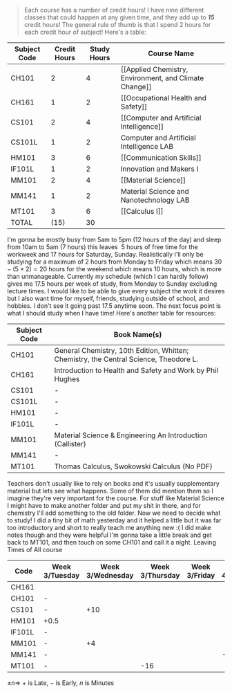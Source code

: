 > Each course has a number of credit hours! I have nine different classes that could happen at any given time, and they add up to ***15*** credit hours!
> The general rule of thumb is that I spend 2 hours for each credit hour of subject! Here's a table:

| Subject Code | Credit Hours | Study Hours | Course Name                                            |
| ------------ | ------------ | ----------- | ------------------------------------------------------ |
| CH101        | 2            | 4           | [[Applied Chemistry, Environment, and Climate Change]] |
| CH161        | 1            | 2           | [[Occupational Health and Safety]]                     |
| CS101        | 2            | 4           | [[Computer and Artificial Intelligence]]               |
| CS101L       | 1            | 2           | Computer and Artificial Intelligence LAB               |
| HM101        | 3            | 6           | [[Communication Skills]]                               |
| IF101L       | 1            | 2           | Innovation and Makers I                                |
| MM101        | 2            | 4           | [[Material Science]]                                   |
| MM141        | 1            | 2           | Material Science and Nanotechnology LAB                |
| MT101        | 3            | 6           | [[Calculus I]]                                        |
| TOTAL        | (15)         | 30          |                                                        |
I'm gonna be mostly busy from 5am to 5pm ($12$ hours of the day) and sleep from 10am to 5am ($7$ hours) this leaves $~5$ hours of free time for the workweek and $17$ hours for Saturday, Sunday.
Realistically I'll only be studying for a maximum of $2$ hours from Monday to Friday which means $30 - (5 \times 2) = 20$ hours for the weekend which means $10$ hours, which is more than unmanageable.
Currently my schedule (which I can hardly follow) gives me $17.5$ hours per week of study, from Monday to Sunday excluding lecture times.
I would like to be able to give every subject the work it desires but I also want time for myself, friends, studying outside of school, and hobbies. I don't see it going past $17.5$ anytime soon.
The next focus point is what I should study when I have time! Here's another table for resources:

| Subject Code | Book Name(s)                                                                          |
| ------------ | ------------------------------------------------------------------------------------- |
| CH101        | General Chemistry, 10th Edition, Whitten; Chemistry, the Central Science, Theodore L. |
| CH161        | Introduction to Health and Safety and Work by Phil Hughes                             |
| CS101        | -                                                                                     |
| CS101L       | -                                                                                     |
| HM101        | -                                                                                     |
| IF101L       | -                                                                                     |
| MM101        | Material Science & Engineering An Introduction (Callister)                            |
| MM141        | -                                                                                     |
| MT101        | Thomas Calculus, Swokowski Calculus (No PDF)                                          |
Teachers don't usually like to rely on books and it's usually supplementary material but lets see what happens. Some of them did mention them so I imagine they're very important for the course.
For stuff like Material Science I might have to make another folder and put my shit in there, and for chemistry I'll add something to the old folder.
Now we need to decide what to study! I did a tiny bit of math yesterday and it helped a little but it was far too introductory and short to really teach me anything new :( I did make notes though and they were helpful 
I'm gonna take a little break and get back to MT101, and then touch on some CH101 and call it a night.
Leaving Times of All course

| Code   | Week 3/Tuesday | Week 3/Wednesday | Week 3/Thursday | Week 3/Friday | Week 4/Monday | Week 4/Tuesday | Week 4/Wednesday | Week 5/Tuesday |
| ------ | -------------- | ---------------- | --------------- | ------------- | ------------- | -------------- | ---------------- | -------------- |
| CH161  |                |                  |                 |               |               | +3             |                  |                |
| CH101  | -              |                  |                 |               |               |                | +5               |                |
| CS101  | -              | +10              |                 |               |               |                |                  | +7             |
| HM101  | +0.5           |                  |                 |               |               |                |                  |                |
| IF101L | -              |                  |                 |               |               |                |                  |                |
| MM101  | -              | +4               |                 |               |               | -7             |                  |                |
| MM141  | -              |                  |                 |               | -69           |                |                  |                |
| MT101  | -              |                  | -16             |               |               | -6             |                  |                |
$\pm n \Rightarrow$ $+$ is Late, $-$ is Early, $n$ is Minutes
